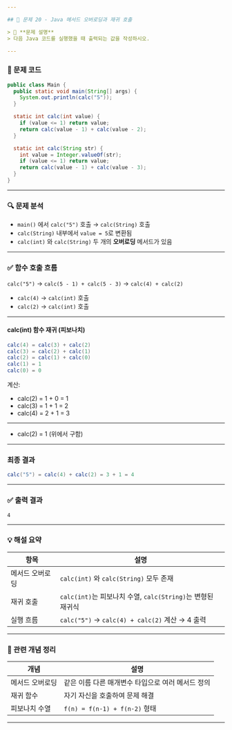```yaml
---

## 🧮 문제 20 - Java 메서드 오버로딩과 재귀 호출

> 📌 **문제 설명**
> 다음 Java 코드를 실행했을 때 출력되는 값을 작성하시오.

---
```


### 📄 문제 코드

```java
public class Main {
  public static void main(String[] args) {
    System.out.println(calc("5"));
  }

  static int calc(int value) {
    if (value <= 1) return value;
    return calc(value - 1) + calc(value - 2);
  }

  static int calc(String str) {
    int value = Integer.valueOf(str);
    if (value <= 1) return value;
    return calc(value - 1) + calc(value - 3);
  }
}
```

---

### 🔍 문제 분석

* `main()` 에서 `calc("5")` 호출 → `calc(String)` 호출
* `calc(String)` 내부에서 `value = 5`로 변환됨
* `calc(int)` 와 `calc(String)` 두 개의 **오버로딩** 메서드가 있음

---

### ✅ 함수 호출 흐름

`calc("5")` → `calc(5 - 1) + calc(5 - 3)` → `calc(4) + calc(2)`

* `calc(4)` → `calc(int)` 호출
* `calc(2)` → `calc(int)` 호출

---

#### calc(int) 함수 재귀 (피보나치)

```java
calc(4) = calc(3) + calc(2)
calc(3) = calc(2) + calc(1)
calc(2) = calc(1) + calc(0)
calc(1) = 1
calc(0) = 0
```

계산:

* calc(2) = 1 + 0 = 1
* calc(3) = 1 + 1 = 2
* calc(4) = 2 + 1 = 3

---

* calc(2) = 1 (위에서 구함)

---

### 최종 결과

```java
calc("5") = calc(4) + calc(2) = 3 + 1 = 4
```

---

### ✅ 출력 결과

```
4
```

---

### 💡 해설 요약

| 항목       | 설명                                            |
| -------- | --------------------------------------------- |
| 메서드 오버로딩 | `calc(int)` 와 `calc(String)` 모두 존재            |
| 재귀 호출    | `calc(int)`는 피보나치 수열, `calc(String)`는 변형된 재귀식 |
| 실행 흐름    | `calc("5")` → `calc(4) + calc(2)` 계산 → 4 출력   |

---

### 📘 관련 개념 정리

| 개념       | 설명                           |
| -------- | ---------------------------- |
| 메서드 오버로딩 | 같은 이름 다른 매개변수 타입으로 여러 메서드 정의 |
| 재귀 함수    | 자기 자신을 호출하여 문제 해결            |
| 피보나치 수열  | `f(n) = f(n-1) + f(n-2)` 형태  |

---